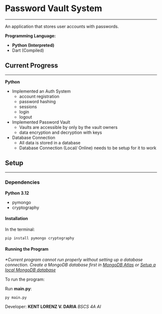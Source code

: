 # Password Vault System
---
 An application that stores user accounts with passwords.

**Programming Language:**
- **Python (Interpreted)**
- Dart (Compiled)

## Current Progress
---
**Python** 
- Implemented an Auth System
	- account registration
	- password hashing
	- sessions
	- login 
	- logout
- Implemented Password Vault
	- Vaults are accessible by only by the vault owners
	- data encryption and decryption with keys
- Database Connection
	- All data is stored in a database
	- Database Connection (Local/ Online) needs to be setup for it to work

## Setup
---
### Dependencies

**Python 3.12**
- pymongo
- cryptography

#### Installation

In the terminal: 
```
pip install pymongo cryptography
```

#### Running the Program

*\*Current program cannot run properly without setting up a database connection. Create a MongoDB database first in [MongoDB Atlas](https://www.mongodb.com/docs/atlas/) or [Setup a local MongoDB database](https://www.mongodb.com/docs/manual/administration/install-community/#std-label-install-mdb-community-edition)*

To run the program:

Run **main.py**:
```
py main.py
```

Developer:
**KENT LORENZ V. DARIA**
*BSCS 4A AI*